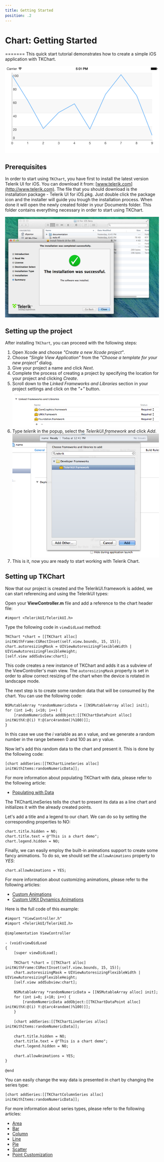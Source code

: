 ```yaml
---
title: Getting Started
position: .2
---
```


# Chart: Getting Started

=======
This quick start tutorial demonstrates how to create a simple iOS application with TKChart.

<img src="../images/chart-overview002.png"/>

## Prerequisites

In order to start using <code>TKChart</code>, you have first to install the latest version Telerik UI for iOS. You can download it from: [www.telerik.com](http://www.telerik.com). The file that you should download is the installation package - Telerik UI for iOS.pkg. Just double click the package icon and the installer will guide you trough the installation process. When done it will open the newly created folder in your Documents folder. This folder contains everything necessary in order to start using TKChart.

<img src="../images/chart-overview003.png"/>

## Setting up the project

After installing <code>TKChart</code>, you can proceed with the following steps:

<ol>
    <li>Open Xcode and choose <i>"Create a new Xcode project"</i>.</li>
    <li>Choose <i>"Single View Application"</i> from the <i>"Choose a template for your new project"</i> dialog.</li>
    <li>Give your project a name and click <i>Next</i>.</li>
    <li>Complete the process of creating a project by specifying the location for your project and clicking <i>Create</i>.</li>
    <li>Scroll down to the <i>Linked Frameworks and Libraries</i> section in your project settings and click on the <i>"+"</i> button. <br/>
    <img src="../images/chart-overview004.png"/></li>
    <li>Type <i>telerik</i> in the popup, select the <i>TelerikUI.framework</i> and click <i>Add</i>. <br/>
    <img src="../images/chart-overview005.png"/></li>
    <li>This is it, now you are ready to start working with Telerik Chart.</li>
</ol>

## Setting up TKChart

Now that our project is created and the TelerikUI.framework is added, we can start referencing and using the TelerikUI types:

Open your **ViewController.m** file and add a reference to the chart header file:

    #import <TelerikUI/TelerikUI.h>


Type the following code in <code>viewDidLoad</code> method:

	TKChart *chart = [[TKChart alloc] initWithFrame:CGRectInset(self.view.bounds, 15, 15)];
    chart.autoresizingMask = UIViewAutoresizingFlexibleWidth | UIViewAutoresizingFlexibleHeight;
    [self.view addSubview:chart];

This code creates a new instance of TKChart and adds it as a subview of the ViewController's main view. The <code>autoresizingMask</code> property is set in order to allow correct resizing of the chart when the device is rotated in landscape mode.

The next step is to create some random data that will be consumed by the chart. You can use the following code:

    NSMutableArray *randomNumericData = [[NSMutableArray alloc] init];
    for (int i=0; i<10; i++) {
        [randomNumericData addObject:[[TKChartDataPoint alloc] initWithX:@(i) Y:@(arc4random()%100)]];
    }

In this case we use the *i* variable as an x value, and we generate a random number in the range between 0 and 100 as an y value.

Now let's add this random data to the chart and present it. This is done by the following code:

    [chart addSeries:[[TKChartLineSeries alloc] initWithItems:randomNumericData]];

For more information about populating TKChart with data, please refer to the following article:

- [Populating with Data](populating-with-data)

The TKChartLineSeries tells the chart to present its data as a line chart and initializes it with the already created points.

Let's add a title and a legend to our chart. We can do so by setting the corresponding properties to NO:

    chart.title.hidden = NO;
    chart.title.text = @"This is a chart demo";
    chart.legend.hidden = NO;

Finally, we can easily employ the built-in animations support to create some fancy animations. To do so, we should set the <code>allowAnimations</code> property to *YES*:

    chart.allowAnimations = YES;

For more information about customizing animations, please refer to the following articles:

- [Custom Animations](animations/custom)
- [Custom UIKit Dynamics Animations](animations/custom-uikit-dynamics)

Here is the full code of this example:

	#import "ViewController.h"
	#import <TelerikUI/TelerikUI.h>

	@implementation ViewController

    - (void)viewDidLoad
    {
        [super viewDidLoad];

        TKChart *chart = [[TKChart alloc] initWithFrame:CGRectInset(self.view.bounds, 15, 15)];
        chart.autoresizingMask = UIViewAutoresizingFlexibleWidth | UIViewAutoresizingFlexibleHeight;
        [self.view addSubview:chart];

        NSMutableArray *randomNumericData = [[NSMutableArray alloc] init];
        for (int i=0; i<10; i++) {
            [randomNumericData addObject:[[TKChartDataPoint alloc] initWithX:@(i) Y:@(arc4random()%100)]];
        }

        [chart addSeries:[[TKChartLineSeries alloc] initWithItems:randomNumericData]];

        chart.title.hidden = NO;
        chart.title.text = @"This is a chart demo";
        chart.legend.hidden = NO;

        chart.allowAnimations = YES;
    }

	@end

You can easily change the way data is presented in chart by changing the series type:

	[chart addSeries:[[TKChartColumnSeries alloc] initWithItems:randomNumericData]];

For more information about series types, please refer to the following articles:

- [Area](series/area)
- [Bar](series/bar)
- [Column](series/column)
- [Line](series/line)
- [Pie](series/pie)
- [Scatter](series/scatter)
- [Point Customization](series/point-customization)
